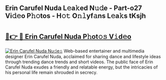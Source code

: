 ## Erin Carufel Nuda L𝚎a𝚔ed N𝚞𝚍e - Part-o27 Vi𝚍𝚎o P𝚑𝚘tos - H𝚘𝚝 O𝚗𝚕yf𝚊ns L𝚎a𝚔s tKsjh

# <h2><a href="http://kf75o6s.oniu.top/?m=Erin+Carufel+Nuda">🔗👉 🔴 Erin Carufel Nuda P𝚑ot𝚘𝚜 V𝚒d𝚎o</a></h2>

[![Erin Carufel Nuda Nu𝚍e𝚜](https://i.imgur.com/0qMVB7G.gif)](http://kf75o6s.oniu.top/?m=Erin+Carufel+Nuda)
Web-based entertainer and multimedia designer Erin Carufel Nuda, acclaimed for sharing dance and lifestyle ideas through trending dance trends and short videos. The public face of Erin Carufel Nuda exudes a friendly and relatable energy, but the intricacies of his personal life remain shrouded in secrecy.  
